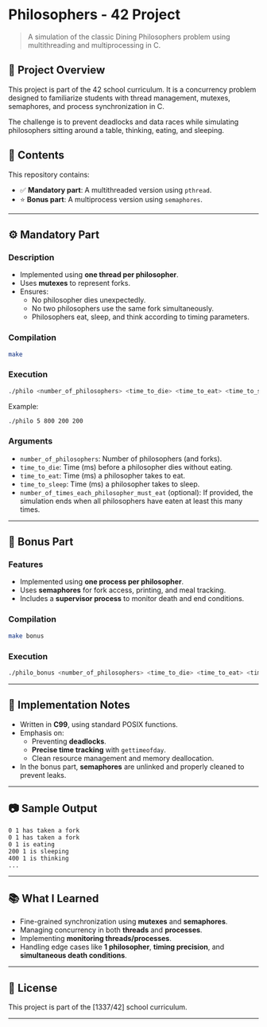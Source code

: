 # Philosophers - 42 Project

> A simulation of the classic Dining Philosophers problem using multithreading and multiprocessing in C.

## 🧠 Project Overview

This project is part of the 42 school curriculum. It is a concurrency problem designed to familiarize students with thread management, mutexes, semaphores, and process synchronization in C.

The challenge is to prevent deadlocks and data races while simulating philosophers sitting around a table, thinking, eating, and sleeping.

## 📁 Contents

This repository contains:
- ✅ **Mandatory part**: A multithreaded version using `pthread`.
- ⭐ **Bonus part**: A multiprocess version using `semaphores`.

---

## ⚙️ Mandatory Part

### Description

- Implemented using **one thread per philosopher**.
- Uses **mutexes** to represent forks.
- Ensures:
  - No philosopher dies unexpectedly.
  - No two philosophers use the same fork simultaneously.
  - Philosophers eat, sleep, and think according to timing parameters.

### Compilation

```bash
make
```

### Execution

```bash
./philo <number_of_philosophers> <time_to_die> <time_to_eat> <time_to_sleep> [number_of_times_each_philosopher_must_eat]
```

Example:

```bash
./philo 5 800 200 200
```

### Arguments

- `number_of_philosophers`: Number of philosophers (and forks).
- `time_to_die`: Time (ms) before a philosopher dies without eating.
- `time_to_eat`: Time (ms) a philosopher takes to eat.
- `time_to_sleep`: Time (ms) a philosopher takes to sleep.
- `number_of_times_each_philosopher_must_eat` (optional): If provided, the simulation ends when all philosophers have eaten at least this many times.

---

## 🧪 Bonus Part

### Features

- Implemented using **one process per philosopher**.
- Uses **semaphores** for fork access, printing, and meal tracking.
- Includes a **supervisor process** to monitor death and end conditions.

### Compilation

```bash
make bonus
```

### Execution

```bash
./philo_bonus <number_of_philosophers> <time_to_die> <time_to_eat> <time_to_sleep> [number_of_times_each_philosopher_must_eat]
```

---

## 🔧 Implementation Notes

- Written in **C99**, using standard POSIX functions.
- Emphasis on:
  - Preventing **deadlocks**.
  - **Precise time tracking** with `gettimeofday`.
  - Clean resource management and memory deallocation.
- In the bonus part, **semaphores** are unlinked and properly cleaned to prevent leaks.

---

## 📷 Sample Output

```
0 1 has taken a fork
0 1 has taken a fork
0 1 is eating
200 1 is sleeping
400 1 is thinking
...
```

---

## 📚 What I Learned

- Fine-grained synchronization using **mutexes** and **semaphores**.
- Managing concurrency in both **threads** and **processes**.
- Implementing **monitoring threads/processes**.
- Handling edge cases like **1 philosopher**, **timing precision**, and **simultaneous death conditions**.

---

## 📄 License

This project is part of the [1337/42] school curriculum.

---
